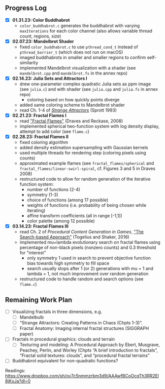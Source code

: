 ## Progress Log

- [x] **01.31.23: Color Buddhabrot**
  - `color_buddhabrot.c` generates the buddhabrot with varying `maxIterations` for each color channel (also allows variable thread count, regions, size)
- [x] **02.07.23: Mandelbrot Shader**
  - fixed `color_buddhabrot.c` to use `pthread_cond_t` instead of `pthread_barrier_t` (which does not run on macOS)
  - imaged buddhabrots in smaller and smaller regions to confirm self-similarity
  - implemented Mandelbrot visualization with a shader (see `mandelbrot.cpp` and `mandelbrot.fs` in the annex repo)
- [x] **02.14.23: Julia Sets and Attractors I**
  - drew one-parameter complex quadratic Julia sets as ppm image (see `julia.c`) and with shader (see `julia.cpp` and `julia.fs` in annex repo)
    - coloring based on how quickly points diverge
  - added same coloring scheme to Mandelbrot shader
  - read Ch. 1-4 of [*Strange Attractors*](https://sprott.physics.wisc.edu/SA.HTM) (Sprott 1993)
- [x] **02.21.23: Fractal Flames I**
  - read ["Fractal Flames"](https://flam3.com/flame_draves.pdf) (Draves and Reckase, 2008)
  - implemented spherical two-function system with log density display, attempt to add color (see `flame.c`)
- [x] **02.28.23: Fractal Flames II**
  - fixed coloring algorithm
  - added density estimation supersampling with Gaussian kernels
  - used multiple threads for rendering step (coloring pixels using counts)
  - approximated example flames (see `fractal_flames/spherical` and `fractal_flames/linear-swirl-spiral`, cf. Figures 3 and 5 in Draves 2008)
  - restructured code to allow for random generation of the iterative function system:
    - number of functions (2-4)
    - symmetry (1-3)
    - choice of functions (among 17 possible)
    - weights of functions (i.e. probability of being chosen while iterating)
    - affine transform coefficients (all in range [-1,1])
    - color palette (among 12 possible)
- [x] **03.14.23: Fractal Flames III**
  - read Ch. 2 of *Procedural Content Generation in Games*, ["The Search-based Approach"](https://link.springer.com/content/pdf/10.1007/978-3-319-42716-4_2.pdf)  (Togelius and Shaker, 2016)
  - implemented mu+lambda evolutionary search on fractal flames using percentage of non-black pixels (nonzero counts) and 0.3 threshold for "interest"
    - only symmetry 1 used in search to prevent objective function bias towards high symmetry to fill space
    - search usually stops after 1 (or 2) generations with mu = 1 and lambda = 1, not much improvement over random generation
  - restructured code to handle random and search options (see `flame.c`)
  
## Remaining Work Plan

- [ ] Visualizing fractals in three dimensions, e.g.
  - [ ] Mandelbulb
  - [ ] “Strange Attractors: Creating Patterns in Chaos (Chpts 1-3)”.  
  - [ ] Fractal Anatomy: Imaging internal fractal structures (SIGGRAPH paper)
- [ ] Fractals in procedural graphics: clouds and terrain
  - [ ] Texturing and modeling: A Procedural Approach by Ebert, Musgrave, Peachey, Perlin, and Worley (Chpts “A brief introduction to fractals”, “Fractal solid textures: clouds”, and “procedural fractal terrains”
- [ ] Buddhabrot equivalent for non-quadratic functions?
 
Readings: https://www.dropbox.com/sh/ov7c5nmmzrbm3d9/AAAwfBCoOcqTh3RR2El8jKxJa?dl=0

